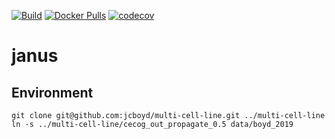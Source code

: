 [![Build](https://img.shields.io/github/workflow/status/hclimente/janus/Build?label=Build&style=flat-square)](https://github.com/hclimente/janus/actions/workflows/python-app.yml)
[![Docker Pulls](https://img.shields.io/docker/cloud/build/hclimente/janus?style=flat-square)](https://hub.docker.com/repository/docker/hclimente/janus)
[![codecov](https://img.shields.io/codecov/c/github/hclimente/janus?style=flat-square&token=bR2lcV4mBp)](https://codecov.io/gh/hclimente/janus)

# janus

## Environment

```
git clone git@github.com:jcboyd/multi-cell-line.git ../multi-cell-line
ln -s ../multi-cell-line/cecog_out_propagate_0.5 data/boyd_2019
```

